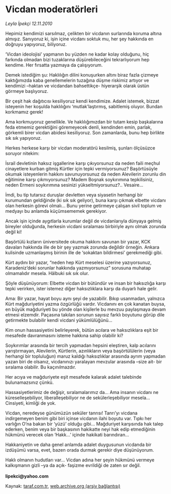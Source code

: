 # Vicdan moderatörleri

*Leyla İpekçi 12.11.2010*

<div class="yazi"><p>Hepimiz kendimizi sarsılmaz, çelikten bir vicdanın surlarında koruma altına almışız. Sanıyoruz ki, işin içine vicdanı soktuk mu, her şey hakkında en doğruyu yapıyoruz, biliyoruz. </p>
<p>‘Vicdan ideolojisi’ yapmanın bu yüzden ne kadar kolay olduğunu, hiç farkında olmadan bizi tuzaklarına düşürebileceğini tekrarlıyorum hep kendime. Her fırsatta yazmaya da çalışıyorum.</p>
<p>Demek istediğim şu: Haklılığın dilini konuşurken altını biraz fazla çizmeye kaktığımızda kaba genellemelerin tuzağına düşme riskimiz artıyor ve kendimizi –haktan ve vicdandan bahsettikçe- hiyerarşik olarak üstün görmeye başlıyoruz. </p>
<p>Bir çeşit hak dağıtıcısı kesiliyoruz kendi kendimize. Adalet istemek, bizzat isteyenin her koşulda haklılığını ‘mutlak’laştırmış, sabitlemiş oluyor. Bundan korkmamız gerek! </p>
<p>Ama korkmuyoruz genellikle. Ve haklılığımızdan bir tutam kesip başkalarına feda etmemiz gerektiğini göremeyecek denli, kendinden emin, parlak, görkemli birer vicdan abidesi kesiliyoruz. Son zamanlarda, bunu hep birlikte sık sık yapıyoruz.</p>
<p>Herkes herkese karşı bir vicdan moderatörü kesilmiş, şunları ölçüsüzce soruyor nitekim:</p>
<p>İsrail devletinin haksız işgallerine karşı çıkıyorsunuz da neden faili meçhul cinayetlere kurban gitmiş Kürtler için tepki vermiyorsunuz? Başörtüsüyle okumak isteyenlerin hakkını savunuyorsunuz da neden Alevilerin zorunlu din eğitimine karşı çıkmıyorsunuz? Madem Boşnak soykırımına tepkilisiniz, neden Ermeni soykırımına sesinizi yükseltmiyorsunuz?.. Vesaire...</p>
<p>İmdi, bu tip tutarsız duruşlar devletten veya siyasetin herhangi bir kurumundan geldiğinde (ki sık sık geliyor), buna karşı çıkmak elbette vicdanı olan herkesin görevi olmalı... Bunu yerine getirmeye çalışan sivil toplum ve medyayı bu anlamda küçümsememek gerekiyor.</p>
<p>Ancak işin içinde aygıtlarla kurumlar değil de vicdanlarıyla dünyaya gelmiş bireyler olduğunda, herkesin vicdani sıralaması birbiriyle aynı olmak zorunda değil ki! </p>
<p>Başörtülü kızların üniversitede okuma hakkını savunan bir yazar, KCK davaları hakkında ille de bir şey yazmak zorunda değildir örneğin. Ankara kulisinde uzmanlaşmış birinin ille de ‘sokaktan bildirmesi’ gerekmediği gibi.</p>
<p>Kürt aydını bir yazar, “neden hep Kürt meselesi üzerine yazıyorsunuz, Karadeniz’deki sorunlar hakkında yazmıyorsunuz” sorusuna muhatap olmamalıdır mesela. Hâlbuki sık sık olur.</p>
<p>Şöyle düşünüyorum: Elbette vicdan bir bütündür ve insan bir haksızlığa karşı tepki verirken, ister istemez diğer haksızlıklara karşı da duyarlı hale gelir.</p>
<p>Ama: Bir yazar, hayat boyu aynı şeyi de yazabilir. Bıkıp usanmadan, yalnızca Kürt mağduriyetini yazma özgürlüğü vardır. Vicdanını en çok kanatan buysa, en büyük mağduriyeti bu yönde olan kişilerle bu mevzuu paylaşmaya devam etmesi elzemdir. Paçasına takılan sorunun sayısız farklı boyutunu görüp dile getirmekte bulabilir kendi vicdani yükümlülüğünü... </p>
<p>Kim onun hassasiyetini belirleyerek, bütün acılara ve haksızlıklara eşit bir mesafede davranmasını isteme hakkına sahip olabilir ki?</p>
<p>Soykırımlar arasında bir tercih yapmadan hepsini eleştiren, kalp acılarını yarıştırmayan, Alevilerin, Kürtlerin, azınlıkların veya başörtülülerin (veya herhangi bir topluluğun) maruz kaldığı haksızlıklar arasında ayrım yapmadan yazan biri de olsanız, vicdanınızı yaralayan mevzular arasında –size ait- bir sıralama olabilir. Bu kaçınılmazdır.</p>
<p>Her acıya ve mağduriyete eşit mesafede kalarak adalet talebinde bulunamazsınız çünkü.</p>
<p>Hassasiyetlerimiz de değişir, sıralamalarımız da... Ama insanın vicdanı ne küreselleşebiliyor, liberalleşebiliyor ne de sekülerleşebiliyor mesela... Cinsiyeti, kimliği de yok. </p>
<p>Vicdan, neredeyse günümüzün seküler tanrısı! Tanrı’yı vicdana indirgemeyen benim gibi biri içinse vicdanın ilahi boyutu var. Tıpkı her varlığın O’na bakan bir ‘yüzü’ olduğu gibi... Mağduriyet karşısında hak talep ederken, benim veya bir başkasının hakikatte neyi hak edip etmediğinin hükmünü verecek olan ‘Hakk...’ içinde hakikati barındıran...</p>
<p>Hakkaniyetin ve daha genel anlamda adalet duygusunun vicdanda bir izdüşümü varsa, evet, bazen orada durmak gerekir diye düşünüyorum. </p>
<p>Haklı olmanın hudutları var... Vicdan adına her şeyin hükmünü vermeye kalkışmanın gizli –ya da açık- faşizme evrildiği de zaten sır değil.<br/><br/><b>lipekci@yahoo.com</b></p></div>

Kaynak: [taraf.com.tr](http://www.taraf.com.tr:80/leyla-ipekci/makale-vicdan-moderatorleri.htm), [web.archive.org (arşiv bağlantısı)](http://web.archive.org/web/20101114123723/http://www.taraf.com.tr:80/leyla-ipekci/makale-vicdan-moderatorleri.htm)
